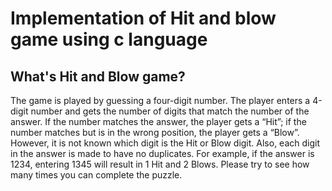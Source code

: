# Implementation of Hit and blow game using c language

## What's Hit and Blow game?

The game is played by guessing a four-digit number.
The player enters a 4-digit number and gets the number of digits that match the number of the answer.
If the number matches the answer, the player gets a “Hit”; if the number matches but is in the wrong position, the player gets a “Blow”.
However, it is not known which digit is the Hit or Blow digit.
Also, each digit in the answer is made to have no duplicates.
For example, if the answer is 1234, entering 1345 will result in 1 Hit and 2 Blows.
Please try to see how many times you can complete the puzzle.
